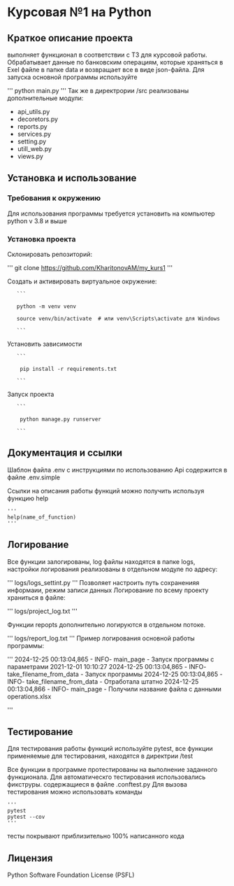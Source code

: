 # Курсовая №1 на Python

## Краткое описание проекта

выполняет функционал в соответствии с ТЗ для курсовой работы. Обрабатывает данные по банковским операциям, которые храняться в Exel файле в папке data и возвращает все в виде json-файла.
Для запуска основной программы используйте 

'''
python main.py
'''
Так же в директрории /src реализованы дополнительные модули:

- api_utils.py
- decoretors.py
- reports.py
- services.py
- setting.py
- utill_web.py
- views.py

## Установка и использование

### Требования к окружению

Для использования программы требуется установить на компьютер python v 3.8 и выше

### Установка проекта

Склонировать репозиторий:

'''
git clone https://github.com/KharitonovAM/my_kurs1
'''


Создать и активировать виртуальное окружение:

       ```

       python -m venv venv

       source venv/bin/activate  # или venv\Scripts\activate для Windows

       ```
Установить зависимости

       ```

        pip install -r requirements.txt

       ```
Запуск проекта

       ```

        python manage.py runserver

       ```

## Документация и ссылки

Шаблон файла .env с инструкциями по использованию Api содержится в файле .env.simple 

Ссылки на описания работы функций можно получить используя функцию help 

    '''
    help(name_of_function)
    '''

## Логирование

Все функции залогированы, log файлы находятся в папке logs, настройки логирования реализованы в отдельном модуле по адресу:

'''
logs/logs_settint.py
'''
Позволяет настроить путь сохраненияя информаии, режим записи данных
Логирование по всему проекту храниться в файле:

'''
logs/project_log.txt
'''

Функции repopts дополнительно логируются в отдельном потоке.

'''
logs/report_log.txt
'''
Пример логирования основной работы программы:

'''
2024-12-25 00:13:04,865 - INFO- main_page - Запуск программы с параметрами 2021-12-01 10:10:27
2024-12-25 00:13:04,865 - INFO- take_filename_from_data - Запуск программы
2024-12-25 00:13:04,865 - INFO- take_filename_from_data - Отработала штатно
2024-12-25 00:13:04,866 - INFO- main_page - Получили название файла с данными operations.xlsx

'''

## Тестирование

Для тестирования работы функций используйте pytest, все функции применяемые для тестирования, находятся в директрии /test

Все функции в программе протестированы на выполнение заданного функционала.
Для автоматическго тестирования использовались фикструры. содержащиеся в файле .conftest.py
Для вызова тестирования можно использовать команды

    '''
    pytest
    pytest --cov
    '''
тесты покрывают приблизительно 100% написанного кода

## Лицензия

Python Software Foundation License (PSFL)